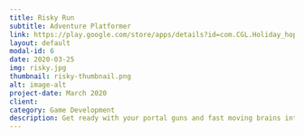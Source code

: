 ```yaml
---
title: Risky Run
subtitle: Adventure Platformer
link: https://play.google.com/store/apps/details?id=com.CGL.Holiday_hops&fbclid=IwAR0FBuizL0o9Fc9sxe4b1bCp3Wad3Ww4SZ0ofdV09CVxSpayl7G9qupkOoE
layout: default
modal-id: 6
date: 2020-03-25
img: risky.jpg
thumbnail: risky-thumbnail.png
alt: image-alt
project-date: March 2020
client: 
category: Game Development
description: Get ready with your portal guns and fast moving brains into the unknown in and as Rick and save Morty from the deadly aliens who are onto conspiring a bigger plot ahead.
---
```

